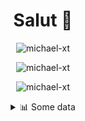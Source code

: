 <h1 align="center">Salut 👋</h1>

<p align="center"> <img src="https://komarev.com/ghpvc/?username=michael-xt" alt="michael-xt" /> 
</p>

<p align="center"><img align="center" src="https://github-readme-stats.vercel.app/api/top-langs/?username=michael-xt&layout=compact&theme=dark&show_icons=true" alt="michael-xt" /></p>
<p align="center"><img align="center" src="https://github-readme-stats.vercel.app/api?username=michael-xt&show_icons=true&theme=dark&show_icons=true" alt="michael-xt" /></p>

<details align="center"><summary>📊 Some data</summary>
<p>

<!--START_SECTION:waka-->
![Code Time](http://img.shields.io/badge/Code%20Time-387%20hrs%2027%20mins-blue)

**🐱 My GitHub Data** 

> 🏆 5 Contributions in the Year 2022
 > 
> 📦 16.6 MB Used in GitHub's Storage 
 > 
> 🚫 Not Opted to Hire
 > 
> 📜 8 Public Repositories 
 > 
> 🔑 35 Private Repositories  
 > 
**I'm an Early 🐤** 

```text
🌞 Morning    126 commits    ████████░░░░░░░░░░░░░░░░░   33.96% 
🌆 Daytime    94 commits     ██████░░░░░░░░░░░░░░░░░░░   25.34% 
🌃 Evening    147 commits    ██████████░░░░░░░░░░░░░░░   39.62% 
🌙 Night      4 commits      ░░░░░░░░░░░░░░░░░░░░░░░░░   1.08%

```
📅 **I'm Most Productive on Thursday** 

```text
Monday       31 commits     ██░░░░░░░░░░░░░░░░░░░░░░░   8.36% 
Tuesday      55 commits     ███░░░░░░░░░░░░░░░░░░░░░░   14.82% 
Wednesday    74 commits     █████░░░░░░░░░░░░░░░░░░░░   19.95% 
Thursday     77 commits     █████░░░░░░░░░░░░░░░░░░░░   20.75% 
Friday       51 commits     ███░░░░░░░░░░░░░░░░░░░░░░   13.75% 
Saturday     48 commits     ███░░░░░░░░░░░░░░░░░░░░░░   12.94% 
Sunday       35 commits     ██░░░░░░░░░░░░░░░░░░░░░░░   9.43%

```


📊 **This Week I Spent My Time On** 

```text
🔥 Editors: 
VS Code                  57 mins             █████████████████████████   100.0%

💻 Operating System: 
Windows                  57 mins             █████████████████████████   100.0%

```

**I Mostly Code in JavaScript** 

```text
JavaScript               12 repos            ████████░░░░░░░░░░░░░░░░░   31.58% 
Java                     8 repos             █████░░░░░░░░░░░░░░░░░░░░   21.05% 
Vue                      5 repos             ███░░░░░░░░░░░░░░░░░░░░░░   13.16% 
Lua                      3 repos             ██░░░░░░░░░░░░░░░░░░░░░░░   7.89% 
C#                       3 repos             ██░░░░░░░░░░░░░░░░░░░░░░░   7.89%

```



 Last Updated on 28/02/2022 00:31:42 UTC
<!--END_SECTION:waka-->
</p>
